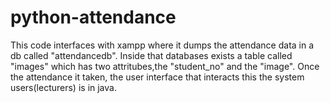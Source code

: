 # python-attendance
This code interfaces with xampp where it dumps the attendance data in a db called "attendancedb". Inside that databases exists a table called "images" which has two attritubes,the "student_no" and the "image". Once the attendance it taken, the user interface that interacts this the system users(lecturers) is in java.
